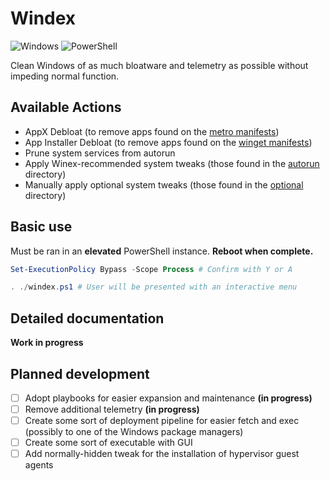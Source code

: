 # Windex

![Windows](https://img.shields.io/badge/Windows-0078D6?style=for-the-badge&logo=windows&logoColor=white) ![PowerShell](https://img.shields.io/badge/PowerShell-%235391FE.svg?style=for-the-badge&logo=powershell&logoColor=white)

Clean Windows of as much bloatware and telemetry as possible without impeding normal function.

## Available Actions

* AppX Debloat (to remove apps found on the [metro manifests](./defs/metro/))
* App Installer Debloat (to remove apps found on the [winget manifests](./defs/winget/))
* Prune system services from autorun
* Apply Winex-recommended system tweaks (those found in the [autorun](./tweaks/autorun/) directory)
* Manually apply optional system tweaks (those found in the [optional](./tweaks/optional/) directory)

## Basic use

Must be ran in an **elevated** PowerShell instance. **Reboot when complete.**
```powershell
Set-ExecutionPolicy Bypass -Scope Process # Confirm with Y or A

. ./windex.ps1 # User will be presented with an interactive menu
```

## Detailed documentation

__Work in progress__

## Planned development

- [ ] Adopt playbooks for easier expansion and maintenance **(in progress)**
- [ ] Remove additional telemetry **(in progress)**
- [ ] Create some sort of deployment pipeline for easier fetch and exec (possibly to one of the Windows package managers)
- [ ] Create some sort of executable with GUI
- [ ] Add normally-hidden tweak for the installation of hypervisor guest agents
